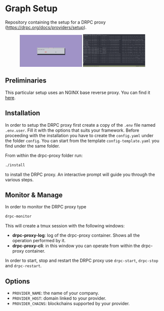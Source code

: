 # Graph Setup
Repository containing the setup for a DRPC proxy (https://drpc.org/docs/providers/setup).
<p align="center">
  <img width="40%" src="media/drpc-install-prompt.png">
  <img width="40%" src="media/drpc-monitor.png">
</p> 

## Preliminaries
This particular setup uses an NGINX base reverse proxy. You can find it [here](https://github.com/DifferentialGraph/reverse-proxy).

## Installation
In order to setup the DRPC proxy first create a copy of the `.env` file named `.env.user`. Fill it with the options that suits your framework. Before proceeding with the installation you have to create the `config.yaml` under the folder `config`. You can start from the template `config-template.yaml` you find under the same folder.

From within the drpc-proxy folder run:
```sh
./install
```
to install the DRPC proxy. An interactive prompt will guide you through the various steps.

## Monitor & Manage
In order to monitor the DRPC proxy type
```sh
drpc-monitor
```
This will create a tmux session with the following windows:
- **drpc-proxy-log**: log of the drpc-proxy container. Shows all the operation performed by it.
- **drpc-proxy-cli**: in this window you can operate from within the drpc-proxy container.

In order to start, stop and restart the DRPC proxy use `drpc-start`, `drpc-stop` and `drpc-restart`.

## Options
- `PROVIDER_NAME`: the name of your company.
- `PROVIDER_HOST`: domain linked to your provider.
- `PROVIDER_CHAINS`: blockchains supported by your provider.
